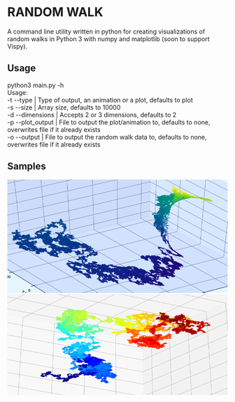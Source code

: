 # RANDOM WALK

A command line utility written in python for creating visualizations of \
random walks in Python 3 with numpy and matplotlib (soon to support Vispy).

## Usage
python3 main.py -h  
Usage:  
-t --type | Type of output, an animation or a plot, defaults to plot  
-s --size | Array size, defaults to 10000  
-d --dimensions | Accepts 2 or 3 dimensions, defaults to 2  
-p --plot_output | File to output the plot/animation to, defaults to none, overwrites file if it already exists  
-o --output | File to output the random walk data to, defaults to none, overwrites file if it already exists  
  

## Samples
![](sample.png)
![](sample2.png)

